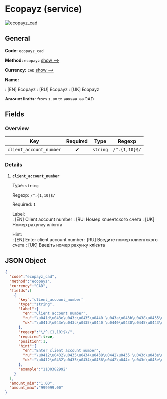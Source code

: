 
# Ecopayz (service) 
![ecopayz_cad](https://static.openfintech.io/payout_methods/ecopayz_cad/logo.svg?w=400&c=v0.59.26#w24)  

## General 
 
**Code:** `ecopayz_cad` 
 
**Method:** `ecopayz` [show -->](/payout-methods/ecopayz/) 
 
**Currency:** `CAD` [show -->](/currencies/CAD/) 
 
**Name:** 
 
:	[EN] Ecopayz 
:	[RU] Ecopayz 
:	[UK] Ecopayz 
 
**Amount limits:** from `1.00` to `999999.00` CAD 

## Fields 

### Overview 

|Key|Required|Type|Regexp| 
|:---:|:---:|:---:|:---:| 
|`client_account_number`|✔|`string`|`/^.{1,10}$/`| 
 

### Details 
 
1. **`client_account_number`** 
 
	Type: `string` 
 
	Regexp: `/^.{1,10}$/` 
 
	Required: `1` 
 
	Label:  
	: [EN] Client account number 
	: [RU] Номер клиентского счета 
	: [UK] Номер рахунку клієнта 
 
	Hint:  
	: [EN] Enter client account number 
	: [RU] Введите номер клиентского счета 
	: [UK] Введіть номер рахунку клієнта 
 

## JSON Object 

```json
{
  "code":"ecopayz_cad",
  "method":"ecopayz",
  "currency":"CAD",
  "fields":[
    {
      "key":"client_account_number",
      "type":"string",
      "label":{
        "en":"Client account number",
        "ru":"\u041d\u043e\u043c\u0435\u0440 \u043a\u043b\u0438\u0435\u043d\u0442\u0441\u043a\u043e\u0433\u043e \u0441\u0447\u0435\u0442\u0430",
        "uk":"\u041d\u043e\u043c\u0435\u0440 \u0440\u0430\u0445\u0443\u043d\u043a\u0443 \u043a\u043b\u0456\u0454\u043d\u0442\u0430"
      },
      "regexp":"\/^.{1,10}$\/",
      "required":true,
      "position":1,
      "hint":{
        "en":"Enter client account number",
        "ru":"\u0412\u0432\u0435\u0434\u0438\u0442\u0435 \u043d\u043e\u043c\u0435\u0440 \u043a\u043b\u0438\u0435\u043d\u0442\u0441\u043a\u043e\u0433\u043e \u0441\u0447\u0435\u0442\u0430",
        "uk":"\u0412\u0432\u0435\u0434\u0456\u0442\u044c \u043d\u043e\u043c\u0435\u0440 \u0440\u0430\u0445\u0443\u043d\u043a\u0443 \u043a\u043b\u0456\u0454\u043d\u0442\u0430"
      },
      "example":"1100382992"
    }
  ],
  "amount_min":"1.00",
  "amount_max":"999999.00"
}
```  
